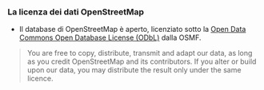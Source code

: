 ---
---
### La licenza dei dati OpenStreetMap

- Il database di OpenStreetMap è aperto, licenziato sotto la <a href="https://opendatacommons.org/licenses/odbl/1-0/" target="_blank">Open Data Commons Open Database License (ODbL)</a> dalla OSMF.

> You are free to copy, distribute, transmit and adapt our data, as long as you credit OpenStreetMap and its contributors. If you alter or build upon our data, you may distribute the result only under the same licence.
